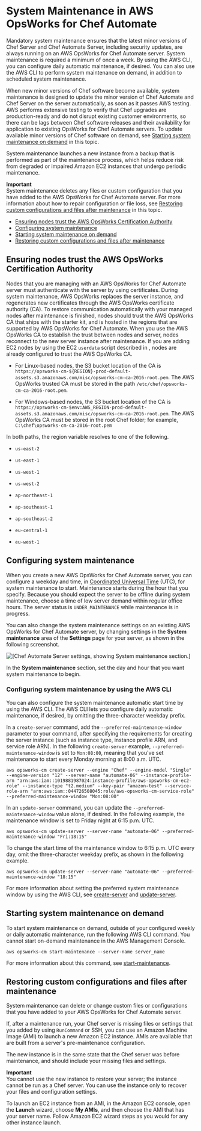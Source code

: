 # System Maintenance in AWS OpsWorks for Chef Automate<a name="opscm-maintenance"></a>

Mandatory system maintenance ensures that the latest minor versions of Chef Server and Chef Automate Server, including security updates, are always running on an AWS OpsWorks for Chef Automate server\. System maintenance is required a minimum of once a week\. By using the AWS CLI, you can configure daily automatic maintenance, if desired\. You can also use the AWS CLI to perform system maintenance on demand, in addition to scheduled system maintenance\.

When new minor versions of Chef software become available, system maintenance is designed to update the minor version of Chef Automate and Chef Server on the server automatically, as soon as it passes AWS testing\. AWS performs extensive testing to verify that Chef upgrades are production\-ready and do not disrupt existing customer environments, so there can be lags between Chef software releases and their availability for application to existing OpsWorks for Chef Automate servers\. To update available minor versions of Chef software on demand, see [Starting system maintenance on demand](#opscm-maintenance-startdemand) in this topic\.

System maintenance launches a new instance from a backup that is performed as part of the maintenance process, which helps reduce risk from degraded or impaired Amazon EC2 instances that undergo periodic maintenance\.

**Important**  
System maintenance deletes any files or custom configuration that you have added to the AWS OpsWorks for Chef Automate server\. For more information about how to repair configuration or file loss, see [Restoring custom configurations and files after maintenance](#opscm-maintenance-restore) in this topic\.


+ [Ensuring nodes trust the AWS OpsWorks Certification Authority](#w3ab2b9c23c13)
+ [Configuring system maintenance](#w3ab2b9c23c15)
+ [Starting system maintenance on demand](#opscm-maintenance-startdemand)
+ [Restoring custom configurations and files after maintenance](#opscm-maintenance-restore)

## Ensuring nodes trust the AWS OpsWorks Certification Authority<a name="w3ab2b9c23c13"></a>

Nodes that you are managing with an AWS OpsWorks for Chef Automate server must authenticate with the server by using certificates\. During system maintenance, AWS OpsWorks replaces the server instance, and regenerates new certificates through the AWS OpsWorks certificate authority \(CA\)\. To restore communication automatically with your managed nodes after maintenance is finished, nodes should trust the AWS OpsWorks CA that ships with the starter kit, and is hosted in the regions that are supported by AWS OpsWorks for Chef Automate\. When you use the AWS OpsWorks CA to establish the trust between nodes and server, nodes reconnect to the new server instance after maintenance\. If you are adding EC2 nodes by using the EC2 `userdata` script described in , nodes are already configured to trust the AWS OpsWorks CA\.

+ For Linux\-based nodes, the S3 bucket location of the CA is `https://opsworks-cm-${REGION}-prod-default-assets.s3.amazonaws.com/misc/opsworks-cm-ca-2016-root.pem`\. The AWS OpsWorks trusted CA must be stored in the path `/etc/chef/opsworks-cm-ca-2016-root.pem`\.

+ For Windows\-based nodes, the S3 bucket location of the CA is `https://opsworks-cm-$env:AWS_REGION-prod-default-assets.s3.amazonaws.com/misc/opsworks-cm-ca-2016-root.pem`\. The AWS OpsWorks CA must be stored in the root Chef folder; for example, `C:\chef\opsworks-cm-ca-2016-root.pem`

In both paths, the region variable resolves to one of the following\.

+ `us-east-2`

+ `us-east-1`

+ `us-west-1`

+ `us-west-2`

+ `ap-northeast-1`

+ `ap-southeast-1`

+ `ap-southeast-2`

+ `eu-central-1`

+ `eu-west-1`

## Configuring system maintenance<a name="w3ab2b9c23c15"></a>

When you create a new AWS OpsWorks for Chef Automate server, you can configure a weekday and time, in [Coordinated Universal Time](https://en.wikipedia.org/wiki/Coordinated_Universal_Time) \(UTC\), for system maintenance to start\. Maintenance starts during the hour that you specify\. Because you should expect the server to be offline during system maintenance, choose a time of low server demand within regular office hours\. The server status is `UNDER_MAINTENANCE` while maintenance is in progress\.

You can also change the system maintenance settings on an existing AWS OpsWorks for Chef Automate server, by changing settings in the **System maintenance** area of the **Settings** page for your server, as shown in the following screenshot\.

![\[Chef Automate Server settings, showing System maintenance section.\]](http://docs.aws.amazon.com/opsworks/latest/userguide/images/opscm_exist_update_maintenance.png)

In the **System maintenance** section, set the day and hour that you want system maintenance to begin\.

### Configuring system maintenance by using the AWS CLI<a name="w3ab2b9c23c15c10"></a>

You can also configure the system maintenance automatic start time by using the AWS CLI\. The AWS CLI lets you configure daily automatic maintenance, if desired, by omitting the three\-character weekday prefix\.

In a `create-server` command, add the `--preferred-maintenance-window` parameter to your command, after specifying the requirements for creating the server instance \(such as instance type, instance profile ARN, and service role ARN\)\. In the following `create-server` example, `--preferred-maintenance-window` is set to `Mon:08:00`, meaning that you've set maintenance to start every Monday morning at 8:00 a\.m\. UTC\.

```
aws opsworks-cm create-server --engine "Chef" --engine-model "Single" --engine-version "12" --server-name "automate-06" --instance-profile-arn "arn:aws:iam::1019881987024:instance-profile/aws-opsworks-cm-ec2-role" --instance-type "t2.medium" --key-pair "amazon-test" --service-role-arn "arn:aws:iam::044726508045:role/aws-opsworks-cm-service-role" --preferred-maintenance-window "Mon:08:00"
```

In an `update-server` command, you can update the `--preferred-maintenance-window` value alone, if desired\. In the following example, the maintenance window is set to Friday night at 6:15 p\.m\. UTC\.

```
aws opsworks-cm update-server --server-name "automate-06" --preferred-maintenance-window "Fri:18:15"
```

To change the start time of the maintenance window to 6:15 p\.m\. UTC every day, omit the three\-character weekday prefix, as shown in the following example\.

```
aws opsworks-cm update-server --server-name "automate-06" --preferred-maintenance-window "18:15"
```

For more information about setting the preferred system maintenance window by using the AWS CLI, see [create\-server](http://docs.aws.amazon.com/cli/latest/reference/opsworkscm/update-server.html) and [update\-server](http://docs.aws.amazon.com/cli/latest/reference/opsworkscm/update-server.html)\.

## Starting system maintenance on demand<a name="opscm-maintenance-startdemand"></a>

To start system maintenance on demand, outside of your configured weekly or daily automatic maintenance, run the following AWS CLI command\. You cannot start on\-demand maintenance in the AWS Management Console\.

```
aws opsworks-cm start-maintenance --server-name server_name
```

For more information about this command, see [start\-maintenance](http://docs.aws.amazon.com/cli/latest/reference/opsworkscm/start-maintenance.html)\.

## Restoring custom configurations and files after maintenance<a name="opscm-maintenance-restore"></a>

System maintenance can delete or change custom files or configurations that you have added to your AWS OpsWorks for Chef Automate server\.

If, after a maintenance run, your Chef server is missing files or settings that you added by using `RunCommand` or SSH, you can use an Amazon Machine Image \(AMI\) to launch a new Amazon EC2 instance\. AMIs are available that are built from a server's pre\-maintenance configuration\.

The new instance is in the same state that the Chef server was before maintenance, and should include your missing files and settings\.

**Important**  
You cannot use the new instance to restore your server; the instance cannot be run as a Chef server\. You can use the instance only to recover your files and configuration settings\.

To launch an EC2 instance from an AMI, in the Amazon EC2 console, open the **Launch** wizard, choose **My AMIs**, and then choose the AMI that has your server name\. Follow Amazon EC2 wizard steps as you would for any other instance launch\.